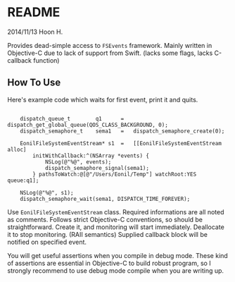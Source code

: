 README
======
2014/11/13
Hoon H.

Provides dead-simple access to `FSEvents` framework.
Mainly written in Objective-C due to lack of support from Swift.
(lacks some flags, lacks C-callback function) 




How To Use
----------

Here's example code which waits for first event, print it and quits.

````objc

	dispatch_queue_t		q1		=	dispatch_get_global_queue(QOS_CLASS_BACKGROUND, 0);
	dispatch_semaphore_t	sema1	=	dispatch_semaphore_create(0);

	EonilFileSystemEventStream*	s1	=	[[EonilFileSystemEventStream alloc] 
		initWithCallback:^(NSArray *events) {
			NSLog(@"%@", events);
			dispatch_semaphore_signal(sema1);
		} pathsToWatch:@[@"/Users/Eonil/Temp"] watchRoot:YES queue:q1];

	NSLog(@"%@", s1);
	dispatch_semaphore_wait(sema1, DISPATCH_TIME_FOREVER);

````


Use `EonilFileSystemEventStream` class. Required informations are
all noted as comments. Follows strict Objective-C conventions, so
should be straightforward.
Create it, and monitoring will start immediately. Deallocate it to
stop monitoring. (RAII semantics) Supplied callback block will be
notified on specified event.

You will get useful assertions when you compile in debug mode. 
These kind of assertions are essential in Objective-C to build 
robust program, so I strongly recommend to use debug mode compile
when you are writing up.
